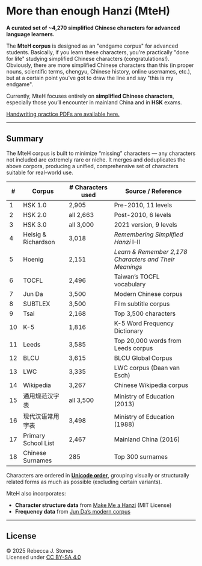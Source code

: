 # More than enough Hanzi (MteH)

**A curated set of ~4,270 simplified Chinese characters for advanced language learners.**  

The **MteH corpus** is designed as an "endgame corpus" for advanced students. Basically, if you learn these characters, you're practically "done for life" studying simplified Chinese characters (congratulations!).  Obviously, there are more simplified Chinese characters than this (in proper nouns, scientific terms, chengyu, Chinese history, online usernames, etc.), but at a certain point you've got to draw the line and say "this is my endgame".

Currently, MteH focuses entirely on **simplified Chinese characters**, especially those you’ll encounter in mainland China and in **HSK** exams.  

[Handwriting practice PDFs are available here.](https://github.com/becky82/mteh/tree/main/versions/v0.1.1)

---

## Summary

The MteH corpus is built to minimize “missing” characters — any characters not included are extremely rare or niche. It merges and deduplicates the above corpora, producing a unified, comprehensive set of characters suitable for real-world use.

<div align="center">

| # | Corpus | # Characters used | Source / Reference |
|---|---------|---------------|--------------------|
| 1 | HSK 1.0 | 2,905 | Pre-2010, 11 levels |
| 2 | HSK 2.0 | all 2,663 | Post-2010, 6 levels |
| 3 | HSK 3.0 | all 3,000 | 2021 version, 9 levels |
| 4 | Heisig & Richardson | 3,018 | *Remembering Simplified Hanzi* I–II |
| 5 | Hoenig | 2,151 | *Learn & Remember 2,178 Characters and Their Meanings* |
| 6 | TOCFL | 2,496 | Taiwan’s TOCFL vocabulary |
| 7 | Jun Da | 3,500 | Modern Chinese corpus |
| 8 | SUBTLEX | 3,500 | Film subtitle corpus |
| 9 | Tsai | 2,168 | Top 3,500 characters |
| 10 | K-5 | 1,816 | K-5 Word Frequency Dictionary |
| 11 | Leeds | 3,585 | Top 20,000 words from Leeds corpus |
| 12 | BLCU | 3,615 | BLCU Global Corpus |
| 13 | LWC | 3,335 | LWC corpus (Daan van Esch) |
| 14 | Wikipedia | 3,267 | Chinese Wikipedia corpus |
| 15 | 通用规范汉字表 | all 3,500 | Ministry of Education (2013) |
| 16 | 现代汉语常用字表 | 3,498 | Ministry of Education (1988) |
| 17 | Primary School List | 2,467 | Mainland China (2016) |
| 18 | Chinese Surnames | 285 | Top 300 surnames |

</div>

Characters are ordered in **[Unicode order](https://www.unicode.org/versions/Unicode16.0.0/core-spec/chapter-18/#G11620)**, grouping visually or structurally related forms as much as possible (excluding certain variants).  

MteH also incorporates:  
- **Character structure data** from [Make Me a Hanzi](https://github.com/skishore/makemeahanzi) (MIT License)  
- **Frequency data** from [Jun Da’s modern corpus](http://lingua.mtsu.edu/chinese-computing/statistics/char/list.php?Which=MO)

---

## License

© 2025 Rebecca J. Stones  
Licensed under [CC BY-SA 4.0](https://creativecommons.org/licenses/by-sa/4.0/)
